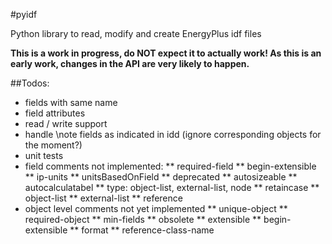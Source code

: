 #pyidf

Python library to read, modify and create EnergyPlus idf files


**This is a work in progress, do NOT expect it to actually work! As this is an early work, changes in the API are very likely to happen.**

##Todos:

* fields with same name
* field attributes
* read / write support
* handle \note fields as indicated in idd (ignore corresponding objects for the moment?)
* unit tests
* field comments not implemented:
** required-field
** begin-extensible
** ip-units
** unitsBasedOnField
** deprecated
** autosizeable
** autocalculatabel
** type: object-list, external-list, node
** retaincase
** object-list
** external-list
** reference
* object level comments not yet implemented
** unique-object
** required-object
** min-fields
** obsolete
** extensible
** begin-extensible
** format
** reference-class-name